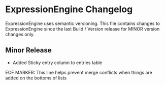# ExpressionEngine Changelog

ExpressionEngine uses semantic versioning. This file contains changes to ExpressionEngine since the last Build / Version release for MINOR version changes only.

## Minor Release

   - Added Sticky entry column to entries table


EOF MARKER: This line helps prevent merge conflicts when things are
added on the bottoms of lists
